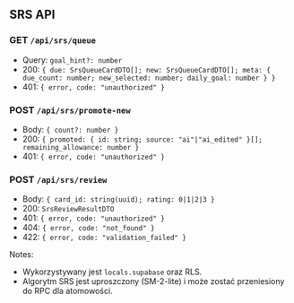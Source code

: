 ## SRS API

### GET `/api/srs/queue`
- Query: `goal_hint?: number`
- 200: `{ due: SrsQueueCardDTO[]; new: SrsQueueCardDTO[]; meta: { due_count: number; new_selected: number; daily_goal: number } }`
- 401: `{ error, code: "unauthorized" }`

### POST `/api/srs/promote-new`
- Body: `{ count?: number }`
- 200: `{ promoted: { id: string; source: "ai"|"ai_edited" }[]; remaining_allowance: number }`
- 401: `{ error, code: "unauthorized" }`

### POST `/api/srs/review`
- Body: `{ card_id: string(uuid); rating: 0|1|2|3 }`
- 200: `SrsReviewResultDTO`
- 401: `{ error, code: "unauthorized" }`
- 404: `{ error, code: "not_found" }`
- 422: `{ error, code: "validation_failed" }`

Notes:
- Wykorzystywany jest `locals.supabase` oraz RLS.
- Algorytm SRS jest uproszczony (SM-2-lite) i może zostać przeniesiony do RPC dla atomowości.


